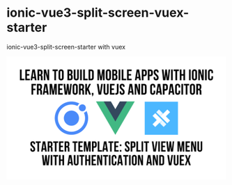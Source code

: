 # ionic-vue3-split-screen-vuex-starter
ionic-vue3-split-screen-starter with vuex


<p align="center">
  <img src="Learn to Build Mobile Apps With Ionic Framework, VUEJS, and Capacitor (15).png"  width="550" /><br />
</p>
<br/>
